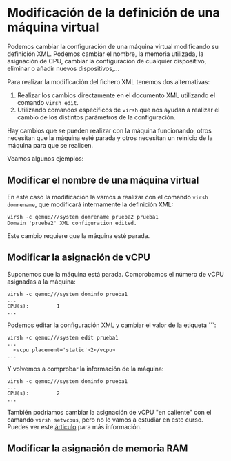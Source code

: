 # Modificación de la definición de una máquina virtual

Podemos cambiar la configuración de una máquina virtual modificando su definición XML. Podemos cambiar el nombre, la memoria utilizada, la asignación de CPU, cambiar la configuración de cualquier dispositivo, eliminar o añadir nuevos dispositivos,...

Para realizar la modificación del fichero XML tenemos dos alternativas:

1. Realizar los cambios directamente en el documento XML utilizando el comando `virsh edit`.
2. Utilizando comandos específicos de `virsh` que nos ayudan a realizar el cambio de los distintos parámetros de la configuración.

Hay cambios que se pueden realizar con la máquina funcionando, otros necesitan que la máquina esté parada y otros necesitan un reinicio de la máquina para que se realicen.

Veamos algunos ejemplos:

## Modificar el nombre de una máquina virtual

En este caso la modificación la vamos a realizar con el comando `virsh domrename`, que modificará internamente la definición XML:

```
virsh -c qemu:///system domrename prueba2 prueba1
Domain 'prueba2' XML configuration edited.
```

Este cambio requiere que la máquina esté parada.

## Modificar la asignación de vCPU

Suponemos que la máquina está parada. Comprobamos el número de vCPU asignadas a la máquina:

```
virsh -c qemu:///system dominfo prueba1
...
CPU(s):         1
...
```

Podemos editar la configuración XML y cambiar el valor de la etiqueta ``<vcpu>`:

```
virsh -c qemu:///system edit prueba1
...
  <vcpu placement='static'>2</vcpu>
...
```

Y volvemos a comprobar la información de la máquina:

```
virsh -c qemu:///system dominfo prueba1
...
CPU(s):         2
...
```

También podríamos cambiar la asignación de vCPU "en caliente" con el camando `virsh setvcpus`, pero no lo vamos a estudiar en este curso. Puedes ver este [árticulo](https://www.unixarena.com/2015/12/linux-kvm-how-to-add-remove-vcpu-to-guest-on-fly.html/) para más información.

## Modificar la asignación de memoria RAM



